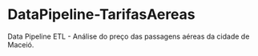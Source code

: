 # DataPipeline-TarifasAereas
Data Pipeline ETL - Análise do preço das passagens aéreas da cidade de Maceió.
